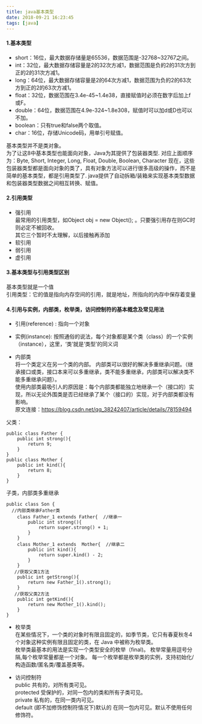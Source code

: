 ```yaml
---
title: java基本类型
date: 2018-09-21 16:23:45
tags: [java]
---
```

#### 1.基本类型
- short：16位，最大数据存储量是65536，数据范围是-32768~32767之间。
- int：32位，最大数据存储容量是2的32次方减1，数据范围是负的2的31次方到正的2的31次方减1。
- long：64位，最大数据存储容量是2的64次方减1，数据范围为负的2的63次方到正的2的63次方减1。
- float：32位，数据范围在3.4e-45~1.4e38，直接赋值时必须在数字后加上f或F。
- double：64位，数据范围在4.9e-324~1.8e308，赋值时可以加d或D也可以不加。
- boolean：只有true和false两个取值。
- char：16位，存储Unicode码，用单引号赋值。

基本类型并不是类对象。<br>
为了让这8中基本类型也能面向对象，Java为其提供了包装器类型.
对应上面顺序为：Byte, Short, Integer, Long, Float, Double, Boolean, Character
现在，这些包装器类型都是面向对象的类了，具有对象方法可以进行很多高级的操作，而不是简单的基本类型，都是引用类型了.
java提供了自动拆箱/装箱来实现基本类型数据和包装器类型数据之间相互转换、赋值。

#### 2.引用类型
- 强引用<br>
最常用的引用类型，如Object obj = new Object(); 。只要强引用存在则GC时则必定不被回收。<br>
其它三个暂时不太理解，以后接触再添加
- 软引用
- 弱引用
- 虚引用

#### 3.基本类型与引用类型区别
基本类型就是一个值<br>
引用类型：它的值是指向内存空间的引用，就是地址，所指向的内存中保存着变量<br>
<!-- more -->
#### 4.引用与实例，内部类，枚举类，访问控制符的基本概念及常见用法
- 引用(reference) :
指向一个对象<br>
- 实例(instance):
按照通俗的说法，每个对象都是某个类（class）的一个实例（instance），这里，‘类’就是‘类型’的同义词

- 内部类<br>
将一个类定义在另一个类的内部。
内部类可以很好的解决多重继承问题。（继承接口或类，接口本来可以多重继承，类不能多重继承，内部类可以解决类不能多重继承问题）。<br>
使用内部类最吸引人的原因是：每个内部类都能独立地继承一个（接口的）实现，所以无论外围类是否已经继承了某个（接口的）实现，对于内部类都没有影响。<br>
原文连接：https://blog.csdn.net/qq_38242407/article/details/78159494

父类：
```
public class Father {
	public int strong(){
		return 9;
	}
}
public class Mother {
	public int kind(){
		return 8;
	}
}
```

子类，内部类多重继承
```
public class Son {
  //内部类继承Father类
	class Father_1 extends Father{  //继承一
		public int strong(){
			return super.strong() + 1;
		}
	}
	class Mother_1 extends  Mother{  //继承二
		public int kind(){
			return super.kind() - 2;
		}
	}
   //获取父类1方法
	public int getStrong(){
		return new Father_1().strong();
	}
   //获取父类2方法
	public int getKind(){
		return new Mother_1().kind();
	}
}
```

- 枚举类<br>
在某些情况下，一个类的对象时有限且固定的，如季节类，它只有春夏秋冬4个对象这种实例有限且固定的类，在 Java 中被称为枚举类。<br>
枚举类最基本的用法是实现一个类型安全的枚举（final)。
枚举常量用逗号分隔,每个枚举常量都是一个对象。
每一个枚举都是枚举类的实例，支持初始化/构造函数/匿名类/覆盖基类等。

- 访问控制符<br>
public	共有的，对所有类可见。<br>
protected	受保护的，对同一包内的类和所有子类可见。<br>
private	私有的，在同一类内可见。<br>
default (即不加修饰控制符情况下)默认的	在同一包内可见。默认不使用任何修饰符。<br>
